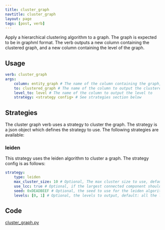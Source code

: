 ```yaml
---
title: cluster_graph
navtitle: cluster_graph
layout: page
tags: [post, verb]
---
```

Apply a hierarchical clustering algorithm to a graph. The graph is expected to be in graphml format. The verb outputs a new column containing the clustered graph, and a new column containing the level of the graph.

## Usage
```yaml
verb: cluster_graph
args:
    column: entity_graph # The name of the column containing the graph, should be a graphml graph
    to: clustered_graph # The name of the column to output the clustered graph to
    level_to: level # The name of the column to output the level to
    strategy: <strategy config> # See strategies section below
```

## Strategies
The cluster graph verb uses a strategy to cluster the graph. The strategy is a json object which defines the strategy to use. The following strategies are available:

### leiden
This strategy uses the leiden algorithm to cluster a graph. The strategy config is as follows:
```yaml
strategy:
    type: leiden
    max_cluster_size: 10 # Optional, The max cluster size to use, default: 10
    use_lcc: true # Optional, if the largest connected component should be used with the leiden algorithm, default: true
    seed: 0xDEADBEEF # Optional, the seed to use for the leiden algorithm, default: 0xDEADBEEF
    levels: [0, 1] # Optional, the levels to output, default: all the levels detected

```

## Code
[cluster_graph.py](https://dev.azure.com/msresearch/Resilience/_git/ire-indexing?path=/python/graphrag/graphrag/indexing/verbs/graph/clustering/cluster_graph.py)